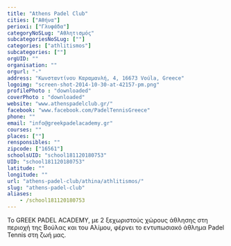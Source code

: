 ```yaml
---
title: "Athens Padel Club"
cities: ["Αθήνα"]
perioxi: ["Γλυφάδα"]
categoryNoSLug: "Αθλητισμός"
subcategoriesNoSLug: [""]
categories: ["athlitismos"]
subcategories: [""]
orgUID: ""
organisation: ""
orgurl: "-"
address: "Κωνσταντίνου Καραμανλή, 4, 16673 Voúla, Greece"
logoimg: "screen-shot-2014-10-30-at-42157-pm.png"
profilePhoto : "downloaded"
coverPhoto : "downloaded"
website: "www.athenspadelclub.gr/"
facebook: "www.facebook.com/PadelTennisGreece"
phone: ""
email: "info@greekpadelacademy.gr"
courses: ""
places: [""]
rensponsibles: ""
zipcode: ["16561"]
schoolsUID: "school181120180753"
UID: "school181120180753"
latitude: ""
longitude: ""
url: "athens-padel-club/athina/athlitismos/"
slug: "athens-padel-club"
aliases:
    - /school181120180753
---
```



To GREEK PADEL ACADEMY, με 2 ξεχωριστούς χώρους άθλησης στη περιοχή της Βούλας και του Αλίμου, φέρνει το εντυπωσιακό άθλημα Padel Tennis στη ζωή μας.

